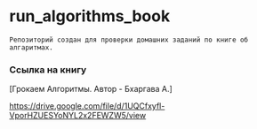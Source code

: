 # run_algorithms_book
    Репозиторий создан для проверки домашних заданий по книге об алгаритмах.

### Ссылка на книгу 
[Грокаем Алгоритмы. Автор - Бхаргава А.]

https://drive.google.com/file/d/1UQCfxyfl-VporHZUESYoNYL2x2FEWZW5/view
